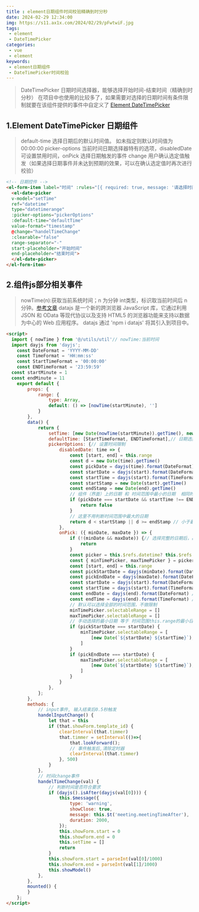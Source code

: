 ```yaml
---
title : element日期组件时间校验精确到时分秒
date: 2024-02-29 12:34:00
img: https://s11.ax1x.com/2024/02/29/pFwtwiF.jpg
tags:
 - element
 - DateTimePicker
categories: 
 - vue
 - element
keywords:
 - element日期组件
 - DateTimePicker时间校验
---
```


> DateTimePicker 日期时间选择器，能够选择开始时间-结束时间（精确到时分秒）
> 在项目中也使用的比较多了，如果需要对选择的日期时间有条件限制就要在该组件提供的事件中自定义了
> [Element DateTimePicker](https://element.eleme.cn/#/zh-CN/component/datetime-picker)


## 1.Element DateTimePicker 日期组件
> default-time	选择日期后的默认时间值。 如未指定则默认时间值为 00:00:00
> picker-options	当前时间日期选择器特有的选项，disabledDate 可设置禁用时间，onPick 选择日期触发的事件
> change 用户确认选定值触发（如果选择日期事件并未达到预期的效果，可以在确认选定值时再次进行校验）


```html
<!-- 日期控件 -->
<el-form-item label="时间" :rules="[{ required: true, message: '请选择时间', trigger: 'blur' }]" label-width="150px">
  <el-date-picker
  v-model="setTime"
  ref="datetime"
  type="datetimerange"
  :picker-options="pickerOptions"
  :default-time="defaultTime"
  value-format="timestamp"
  @change="handelTimeChange"
  :clearable="false"
  range-separator="-"
  start-placeholder="开始时间"
  end-placeholder="结束时间">
  </el-date-picker>
</el-form-item>

```


## 2.组件js部分相关事件
> nowTime(n):获取当前系统时间；n 为分钟 int类型，标识取当前时间后 n 分钟。[参考文章](https://leisuping.github.io/MyBlog/jsnote-one/)
> datajs 是一个新的跨浏览器 JavaScript 库，它通过利用 JSON 和 OData 等现代协议以及支持 HTML5 的浏览器功能来支持以数据为中心的 Web 应用程序。
> datajs 通过 'npm i datajs' 将其引入到项目中。

```html
<script>
  import { nowTime } from '@/utils/util'// nowTime:当前时间
  import dayjs from 'dayjs';
	const DateFormat = 'YYYY-MM-DD'
	const TimeFormat = 'HH:mm:ss'
	const StartTimeFormat = '00:00:00'
	const ENDTimeFormat = '23:59:59'
  const startMinute = 1
  const endMinute = 11
	export default {
		props: {
			range: {
				type: Array,
				default: () => [nowTime(startMinute), '']
			}
		},
		data() {
			return {
				setTime: [new Date(nowTime(startMinute)).getTime(), new Date(nowTime(endMinute)).getTime()],
				defaultTime: [StartTimeFormat, ENDTimeFormat],// 日期选择框默认时间
				pickerOptions: {// 设置时间限制
					disabledDate: time => {
						const [start, end] = this.range
						const d = new Date(time).getTime()
						const pickDate = dayjs(time).format(DateFormat)
						const startDate = dayjs(start).format(DateFormat)
						const startTime = dayjs(start).format(TimeFormat)
						const startStamp = new Date(start).getTime()
						const endStamp = new Date(end).getTime()
						// 组件（界面）上的日期 和 时间范围中最小的日期  相同时
						if (pickDate === startDate && startTime !== ENDTimeFormat) {
							return false
						}
						// 这里不用判断时间范围中最大的日期
						return d < startStamp || d >= endStamp // 小于最小日期 或者 大于最大日期
					},
					onPick: ({ minDate, maxDate }) => {
						if (!(minDate && maxDate)) {// 选择完整的日期后，再进入后面的逻辑
							return
						}
						const picker = this.$refs.datetime? this.$refs.datetime.picker : null
						const { minTimePicker, maxTimePicker } = picker.$refs
						const [start, end] = this.range
						const pickStartDate = dayjs(minDate).format(DateFormat) // 手动选择的最小日期
						const pickEndDate = dayjs(maxDate).format(DateFormat) // 手动选择的最大日期
						const startDate = dayjs(start).format(DateFormat) // 时间范围this.range，最小日期 年月日
						const startTime = dayjs(start).format(TimeFormat) // 时间范围this.range，最小时间 时分秒
						const endDate = dayjs(end).format(DateFormat) // 时间范围this.range，最大日期 年月日
						const endTime = dayjs(end).format(TimeFormat) // 时间范围this.range，最大日期 年月日
						// 默认可以选择全部的时间范围，不做限制
						minTimePicker.selectableRange = []
						maxTimePicker.selectableRange = []
						// 手动选择的最小日期 等于 时间范围this.range的最小日期，那么需要限制时间范围
						if (pickStartDate === startDate) {
							minTimePicker.selectableRange = [
								[new Date(`${startDate} ${startTime}`), new Date(`${startDate} ${ENDTimeFormat}`)]
							]
						}
						if (pickEndDate === startDate) {
							maxTimePicker.selectableRange = [
								[new Date(`${startDate} ${startTime}`), new Date(`${startDate} ${ENDTimeFormat}`)]
							]
						}
					}
				},
			};
		},
		methods: {
			// input事件, 输入结束后0.5秒触发
			handelInputChange() {
				let that = this
				if (that.showForm.template_id) {
					clearInterval(that.timmer)
					that.timmer = setInterval(()=>{
						that.lookForward();
						// 事件触发后,清除定时器
						clearInterval(that.timmer)
					}, 500)
				}
			},
			// 时间change事件
			handelTimeChange(val) {
				// 判断时间是否符合要求
				if (dayjs().isAfter(dayjs(val[0]))) {
					this.$message({
						type: 'warning',
						showClose: true,
						message: this.$t('meeting.meetingTimeAfter'),
						duration: 2000,
					});
					this.showForm.start = 0
					this.showForm.end = 0
					this.setTime = []
					return
				}
				this.showForm.start = parseInt(val[0]/1000)
				this.showForm.end = parseInt(val[1]/1000)
				this.showModel()
			},
		},
		mounted() {
		}
	};
</script>
```
